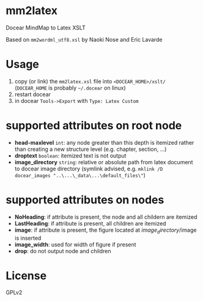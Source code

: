 # mm2latex
Docear MindMap to Latex XSLT

Based on `mm2wordml_utf8.xsl` by Naoki Nose and Eric Lavarde

# Usage
1. copy (or link) the `mm2latex.xsl` file into `<DOCEAR_HOME>/xslt/` (`DOCEAR_HOME` is probably `~/.docear` on linux)
2. restart docear
3. in docear `Tools->Export` with `Type: Latex Custom`

# supported attributes on root node
- **head-maxlevel** `int`: any node greater than this depth is itemized rather than creating a new structure level (e.g. chapter, section, ...)
- **droptext** `boolean`: itemized text is not output
- **image_directory** `string`: relative or absolute path from latex document to docear image directory (symlink advised, e.g. `mklink /D docear_images "..\...\_data\...\default_files\"`)

# supported attributes on nodes
- **NoHeading**: if attribute is present, the node and all childern are itemized
- **LastHeading**: if attribute is present, all children are itemized
- **image**: if attribute is present, the figure located at $image_directory/$image is inserted
- **image_width**: used for width of figure if present
- **drop**: do not output node and children

# License
GPLv2
